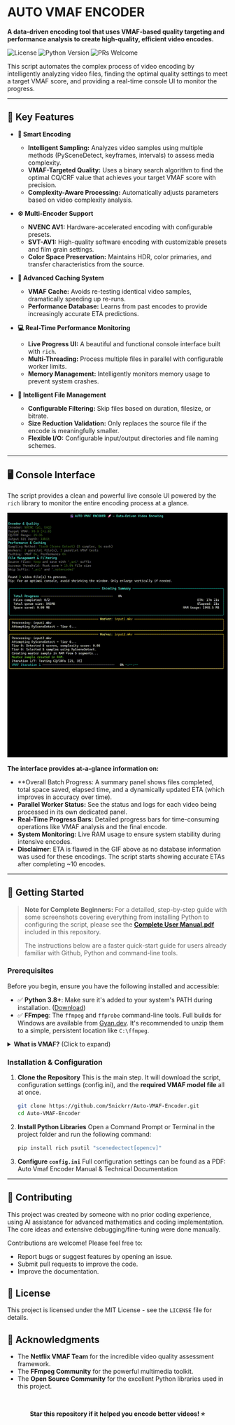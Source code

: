 # AUTO VMAF ENCODER

**A data-driven encoding tool that uses VMAF-based quality targeting and performance analysis to create high-quality, efficient video encodes.**

</div>

![License](https://img.shields.io/badge/license-MIT-green)
![Python Version](https://img.shields.io/badge/python-3.8+-blue)
![PRs Welcome](https://img.shields.io/badge/PRs-welcome-brightgreen.svg)

This script automates the complex process of video encoding by intelligently analyzing video files, finding the optimal quality settings to meet a target VMAF score, and providing a real-time console UI to monitor the progress.

---

## 🎯 Key Features

* **🧠 Smart Encoding**
    * **Intelligent Sampling:** Analyzes video samples using multiple methods (PySceneDetect, keyframes, intervals) to assess media complexity.
    * **VMAF-Targeted Quality:** Uses a binary search algorithm to find the optimal CQ/CRF value that achieves your target VMAF score with precision.
    * **Complexity-Aware Processing:** Automatically adjusts parameters based on video complexity analysis.

* **⚙️ Multi-Encoder Support**
    * **NVENC AV1:** Hardware-accelerated encoding with configurable presets.
    * **SVT-AV1:** High-quality software encoding with customizable presets and film grain settings.
    * **Color Space Preservation:** Maintains HDR, color primaries, and transfer characteristics from the source.

* **🚀 Advanced Caching System**
    * **VMAF Cache:** Avoids re-testing identical video samples, dramatically speeding up re-runs.
    * **Performance Database:** Learns from past encodes to provide increasingly accurate ETA predictions.

* **💻 Real-Time Performance Monitoring**
    * **Live Progress UI:** A beautiful and functional console interface built with `rich`.
    * **Multi-Threading:** Process multiple files in parallel with configurable worker limits.
    * **Memory Management:** Intelligently monitors memory usage to prevent system crashes.

* **📂 Intelligent File Management**
    * **Configurable Filtering:** Skip files based on duration, filesize, or bitrate.
    * **Size Reduction Validation:** Only replaces the source file if the encode is meaningfully smaller.
    * **Flexible I/O:** Configurable input/output directories and file naming schemes.
---
## 🖥️ Console Interface

The script provides a clean and powerful live console UI powered by the `rich` library to monitor the entire encoding process at a glance.


![Live Demo of Auto VMAF Encoder](https://github.com/Snickrr/Auto-VMAF-Encoder/blob/main/images/demo.gif) 

**The interface provides at-a-glance information on:**

* **Overall Batch Progress: A summary panel shows files completed, total space saved, elapsed time, and a dynamically updated ETA (which improves in accuracy over time).
* **Parallel Worker Status:** See the status and logs for each video being processed in its own dedicated panel.
* **Real-Time Progress Bars:** Detailed progress bars for time-consuming operations like VMAF analysis and the final encode.
* **System Monitoring:** Live RAM usage to ensure system stability during intensive encodes.
* **Disclaimer**: ETA is flawed in the GIF above as no database information was used for these encodings. The script starts showing accurate ETAs after completing ~10 encodes.
---

## 🚀 Getting Started

> **Note for Complete Beginners:**
> For a detailed, step-by-step guide with some screenshots covering everything from installing Python to configuring the script, please see the **[Complete User Manual.pdf](https://github.com/Snickrr/Auto-VMAF-Encoder/blob/main/Auto%20Vmaf%20Encoder%20Install%20Guide%2C%20Manual%20%26%20Technical%20Documentation%20V1.0.pdf)** included in this repository.
>
> The instructions below are a faster quick-start guide for users already familiar with Github, Python and command-line tools.

### Prerequisites

Before you begin, ensure you have the following installed and accessible:

* ✅ **Python 3.8+**: Make sure it's added to your system's PATH during installation. ([Download](https://python.org/downloads/))
* ✅ **FFmpeg**: The `ffmpeg` and `ffprobe` command-line tools. Full builds for Windows are available from [Gyan.dev](https://www.gyan.dev/ffmpeg/builds/). It's recommended to unzip them to a simple, persistent location like `C:\ffmpeg`.

<details>
  <summary><strong>What is VMAF?</strong> (Click to expand)</summary>
  
  Video Multimethod Assessment Fusion (VMAF) is a perceptual video quality metric developed by Netflix. It uses a machine-learning model to predict subjective video quality more accurately than traditional metrics like PSNR or SSIM. It has become an industry standard for optimizing video encoding to ensure the best viewing experience for a given bandwidth. This script leverages VMAF to make intelligent, quality-based encoding decisions.
</details>

### Installation & Configuration

1.  **Clone the Repository**
    This is the main step. It will download the script, configuration settings (config.ini), and the **required VMAF model file** all at once.
    ```bash
    git clone https://github.com/Snickrr/Auto-VMAF-Encoder.git
    cd Auto-VMAF-Encoder
    ```

2.  **Install Python Libraries**
    Open a Command Prompt or Terminal in the project folder and run the following command:
    ```bash
    pip install rich psutil "scenedectect[opencv]"
    ```

3.  **Configure `config.ini`**
    Full configuration settings can be found as a PDF: Auto Vmaf Encoder Manual & Technical Documentation

---

## 🤝 Contributing

This project was created by someone with no prior coding experience, using AI assistance for advanced mathematics and coding implementation. The core ideas and extensive debugging/fine-tuning were done manually.

Contributions are welcome! Please feel free to:
* Report bugs or suggest features by opening an issue.
* Submit pull requests to improve the code.
* Improve the documentation.

## 📄 License

This project is licensed under the MIT License - see the `LICENSE` file for details.

## 🙏 Acknowledgments
* The **Netflix VMAF Team** for the incredible video quality assessment framework.
* The **FFmpeg Community** for the powerful multimedia toolkit.
* The **Open Source Community** for the excellent Python libraries used in this project.

<br>
<div align="center">

**Star this repository if it helped you encode better videos! ⭐**

</div>










